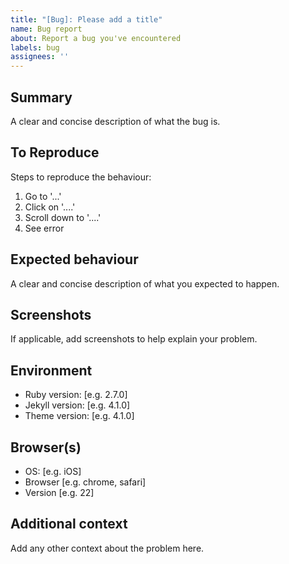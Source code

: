 ```yaml
---
title: "[Bug]: Please add a title"
name: Bug report
about: Report a bug you've encountered
labels: bug
assignees: ''
---
```


## Summary
A clear and concise description of what the bug is.

## To Reproduce
Steps to reproduce the behaviour:
1. Go to '...'
2. Click on '....'
3. Scroll down to '....'
4. See error

## Expected behaviour
A clear and concise description of what you expected to happen.

## Screenshots
If applicable, add screenshots to help explain your problem.

## Environment
- Ruby version: [e.g. 2.7.0]
- Jekyll version: [e.g. 4.1.0]
- Theme version: [e.g. 4.1.0]

## Browser(s)
 - OS: [e.g. iOS]
 - Browser [e.g. chrome, safari]
 - Version [e.g. 22]

## Additional context
Add any other context about the problem here.

